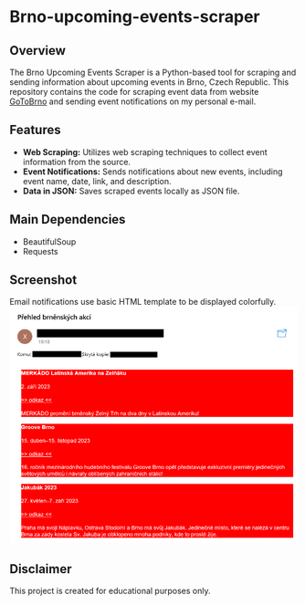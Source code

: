 # Brno-upcoming-events-scraper

## Overview

The Brno Upcoming Events Scraper is a Python-based tool for scraping and sending information about upcoming events in Brno, Czech Republic. 
This repository contains the code for scraping event data from website [GoToBrno](https://www.gotobrno.cz) and sending event notifications on my personal e-mail.

## Features

- **Web Scraping:** Utilizes web scraping techniques to collect event information from the source.
- **Event Notifications:** Sends notifications about new events, including event name, date, link, and description.
- **Data in JSON:** Saves scraped events locally as JSON file.

## Main Dependencies
- BeautifulSoup
- Requests

## Screenshot
Email notifications use basic HTML template to be displayed colorfully.
![E-mail notifications](https://github.com/xSilence8x/Brno-new-events-scraper/blob/master/printscreen.PNG)

## Disclaimer
This project is created for educational purposes only.
